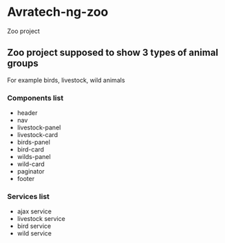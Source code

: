 # Avratech-ng-zoo

Zoo project

## Zoo project supposed to show 3 types of animal groups 

For example birds, livestock, wild animals

### Components list

* header
* nav
* livestock-panel
* livestock-card
* birds-panel
* bird-card
* wilds-panel
* wild-card
* paginator
* footer 

### Services list

* ajax service
* livestock service
* bird service
* wild service
